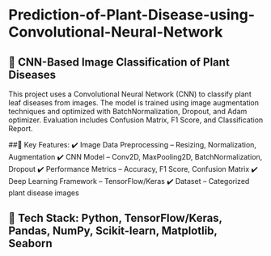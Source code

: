# Prediction-of-Plant-Disease-using-Convolutional-Neural-Network

## 📌 CNN-Based Image Classification of Plant Diseases
This project uses a Convolutional Neural Network (CNN) to classify plant leaf diseases from images. The model is trained using image augmentation techniques and optimized with BatchNormalization, Dropout, and Adam optimizer. Evaluation includes Confusion Matrix, F1 Score, and Classification Report.

##🔹 Key Features:
✔️ Image Data Preprocessing – Resizing, Normalization, Augmentation
✔️ CNN Model – Conv2D, MaxPooling2D, BatchNormalization, Dropout
✔️ Performance Metrics – Accuracy, F1 Score, Confusion Matrix
✔️ Deep Learning Framework – TensorFlow/Keras
✔️ Dataset – Categorized plant disease images

## 🔹 Tech Stack: Python, TensorFlow/Keras, Pandas, NumPy, Scikit-learn, Matplotlib, Seaborn
